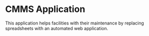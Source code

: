 # CMMS Application
This application helps facilities with their maintenance by replacing spreadsheets with an automated web application.